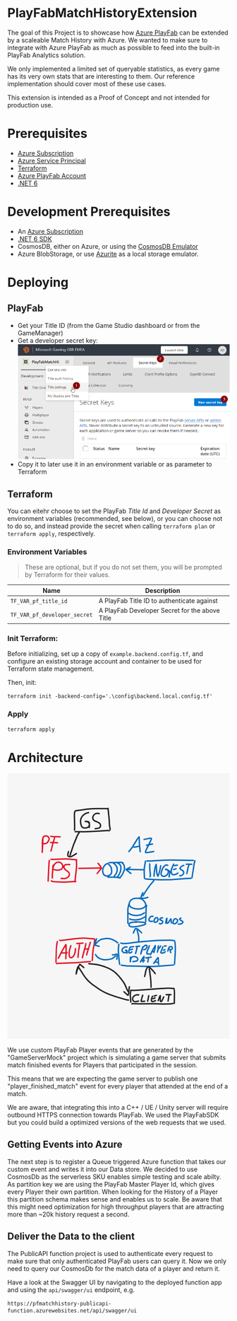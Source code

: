 # PlayFabMatchHistoryExtension
The goal of this Project is to showcase how [Azure PlayFab](https://playfab.com/) can be extended by a scaleable Match History with Azure. We wanted to make sure to integrate with Azure PlayFab as much as possible to feed into the built-in PlayFab Analytics solution.

We only implemented a limited set of queryable statistics, as every game has its very own stats that are interesting to them. Our reference implementation should cover most of these use cases.

This extension is intended as a Proof of Concept and not intended for production use.

# Prerequisites
* [Azure Subscription](https://azure.microsoft.com/en-us/solutions/gaming/)
* [Azure Service Principal](https://docs.microsoft.com/en-us/azure/active-directory/develop/howto-create-service-principal-portal)
* [Terraform](https://terraform.io)
* [Azure PlayFab Account](https://playfab.com/)
* [.NET 6](https://dot.net)

# Development Prerequisites
* An [Azure Subscription](https://azure.microsoft.com/en-us/solutions/gaming/)
* [.NET 6 SDK](https://dot.net)
* CosmosDB, either on Azure, or using the [CosmosDB Emulator](https://docs.microsoft.com/en-us/azure/cosmos-db/local-emulator?tabs=ssl-netstd21)
* Azure BlobStorage, or use [Azurite](https://github.com/Azure/Azurite) as a local storage emulator.

# Deploying
## PlayFab
* Get your Title ID (from the Game Studio dashboard or from the GameManager)
* Get a developer secret key:
  ![Create Developer Secret Key](./docs/create-dev-key.png)
* Copy it to later use it in an environment variable or as parameter to Terraform


## Terraform
You can eitehr choose to set the PlayFab *Title Id* and *Developer Secret* as environment variables (recommended, see below), or you can choose not to do so, and instead provide the secret when calling `terraform plan` or `terraform apply`, respectively.

### Environment Variables
> These are optional, but if you do not set them, you will be prompted by Terraform for their values.

| Name     | Description    |
|----------|----------|
| `TF_VAR_pf_title_id` | A PlayFab Title ID to authenticate against |
| `TF_VAR_pf_developer_secret` | A PlayFab Developer Secret for the above Title |


### Init Terraform:

Before initializing, set up a copy of `example.backend.config.tf`, and configure an existing storage account and container to be used for Terraform state management.

Then, init:

    terraform init -backend-config='.\config\backend.local.config.tf'

### Apply
    
    terraform apply


# Architecture
![Architecture Diagram](docs/architecture.png)

We use custom PlayFab Player events that are generated by the "GameServerMock" project which is simulating a game server that submits match finished events for Players that participated in the session. 

This means that we are expecting the game server to publish one "player_finished_match" event for every player that attended at the end of a match. 

 We are aware, that integrating this into a C++ / UE / Unity server will require outbound HTTPS connection towards PlayFab. We used the PlayFabSDK but you could build a optimized versions of the web requests that we used.

 ## Getting Events into Azure
 The next step is to register a Queue triggered Azure function that takes our custom event and writes it into our Data store. We decided to use CosmosDb as the serverless SKU enables simple testing and scale abilty. As partition key we are using the PlayFab Master Player Id, which gives every Player their own partition. When looking for the History of a Player this partition schema makes sense and enables us to scale. Be aware that this might need optimization for high throughput players that are attracting more than ~20k history request a second.
 
## Deliver the Data to the client
The PublicAPI function project is used to authenticate every request to make sure that only authenticated PlayFab users can query it. Now we only need to query our CosmosDb for the match data of a player and return it.

Have a look at the Swagger UI by navigating to the deployed function app and using the `api/swagger/ui` endpoint, e.g.

    https://pfmatchhistory-publicapi-function.azurewebsites.net/api/swagger/ui